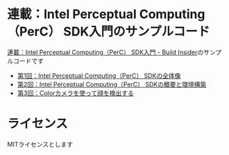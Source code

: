 連載：Intel Perceptual Computing（PerC） SDK入門のサンプルコード
===============================================================

[連載：Intel Perceptual Computing（PerC） SDK入門 - Build Insider](http://www.buildinsider.net/small/perc)のサンプルコードです

 * [第1回：Intel Perceptual Computing（PerC） SDKの全体像](http://www.buildinsider.net/small/perc/01)
 * [第2回：Intel Perceptual Computing（PerC） SDKの概要と環境構築](http://www.buildinsider.net/small/perc/02)
 * [第3回：Colorカメラを使って顔を検出する](http://www.buildinsider.net/small/perc/03)

# ライセンス
MITライセンスとします
